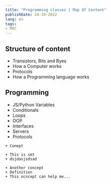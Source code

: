 ```yaml
---
title: "Programming classes | Map Of Content"
publishDate: 24-10-2022
lang: en
tags:
- MOC
---
```



## Structure of content

- Transistors, Bits and Byes
- How a Computer works
- Protocols
- How a Programming language works

## Programming

- JS/Python Variables
- Conditionals
- Loops
- OOP
- Interfaces
- Servers
- Protocols




```timeline
+ Conept

+ This is smt
+ dsjdasjsdsad

+ Another concept
+ Definition
+ This ocncept can help me...
```
